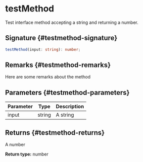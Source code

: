 # testMethod

Test interface method accepting a string and returning a number.

## Signature {#testmethod-signature}

```typescript
testMethod(input: string): number;
```

## Remarks {#testmethod-remarks}

Here are some remarks about the method

## Parameters {#testmethod-parameters}

|  Parameter | Type | Description |
|  --- | --- | --- |
|  input | string | A string |

## Returns {#testmethod-returns}

A number

<b>Return type:</b> number